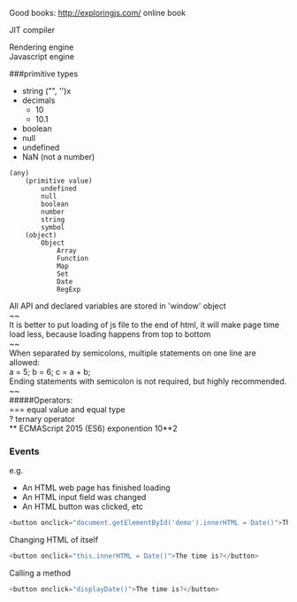 Good books:
http://exploringjs.com/ online book

JIT compiler

Rendering engine  
Javascript engine

###primitive types
* string ("", '')x
* decimals
    * 10
    * 10.1
* boolean
* null
* undefined
* NaN (not a number)

```
(any)  
    (primitive value)  
        undefined  
        null  
        boolean  
        number  
        string  
        symbol  
    (object)  
        Object  
            Array  
            Function  
            Map  
            Set  
            Date  
            RegExp  
```  

All API and declared variables are stored in 'window' object  
~~  
It is better to put loading of js file to the end of html, it will
make page time load less, because loading happens from top to bottom  
~~  
When separated by semicolons, multiple statements on one line are allowed:  
a = 5; b = 6; c = a + b;  
Ending statements with semicolon is not required, but highly recommended.  
~~  
#####Operators:  
=== equal value and equal type  
? ternary operator  
** ECMAScript 2015 (ES6) exponention 10**2  

### Events
e.g. 
* An HTML web page has finished loading
* An HTML input field was changed
* An HTML button was clicked, etc

```javascript
<button onclick="document.getElementById('demo').innerHTML = Date()">The time is?</button>
```
Changing HTML of itself  
```javascript
<button onclick="this.innerHTML = Date()">The time is?</button>
```
Calling a method
```javascript
<button onclick="displayDate()">The time is?</button>
```






